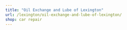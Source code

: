 ```yaml
---
title: "Oil Exchange and Lube of Lexington"
url: /lexington/oil-exchange-and-lube-of-lexington/
shop: car repair
---
```

